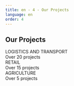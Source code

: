 ```yaml
---
title: en - 4 - Our Projects
language: en
order: 4
---
```

<a id="projs"></a>
<div class="title-block center"><h2>Our Projects</h2></div>
<div class="content-block center">

<div class="proj-block pb1">
<div class="pb-pic"></div>
<div class="pb-title"><div class="pb-title-main">LOGISTICS AND TRANSPORT</div><div class="pb-title-sub">Over 20 projects</div></div>
<div class="pb-text"></div>
</div>

<div class="proj-block pb2">
<div class="pb-pic"></div>
<div class="pb-title"><div class="pb-title-main">RETAIL</div><div class="pb-title-sub">Over 15 projects</div></div>
<div class="pb-text"></div>
</div>

<div class="proj-block pb3">
<div class="pb-pic"></div>
<div class="pb-title"><div class="pb-title-main">AGRICULTURE</div><div class="pb-title-sub">Over 5 projects</div></div>
<div class="pb-text"></div>
</div>

</div>